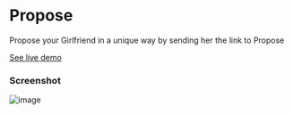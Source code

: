 # Propose

Propose your Girlfriend in a unique way by sending her the link to Propose

[See live demo](https://builder-io.superkenil.com/)

### Screenshot
![image](https://github.com/user-attachments/assets/ecd0964c-ed4c-42b6-ac23-89609bc440b2)
